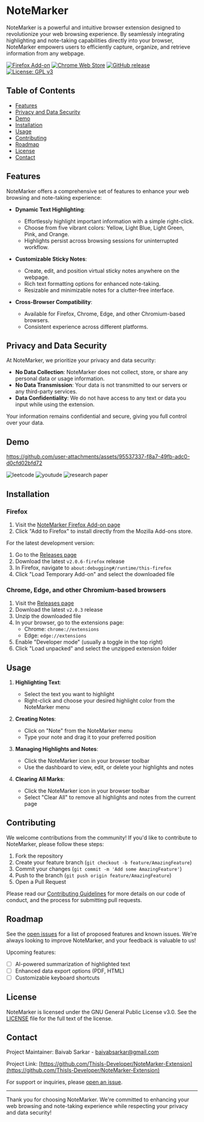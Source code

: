 # NoteMarker

NoteMarker is a powerful and intuitive browser extension designed to revolutionize your web browsing experience. By seamlessly integrating highlighting and note-taking capabilities directly into your browser, NoteMarker empowers users to efficiently capture, organize, and retrieve information from any webpage.

[![Firefox Add-on](https://img.shields.io/amo/v/notemarker.svg?style=flat)](https://addons.mozilla.org/en-US/firefox/addon/notemarker/)
[![Chrome Web Store](https://img.shields.io/chrome-web-store/v/your-extension-id.svg?style=flat)](https://chrome.google.com/webstore/detail/your-extension-id)
[![GitHub release](https://img.shields.io/github/release/ThisIs-Developer/NoteMarker-Extension.svg?style=flat)](https://github.com/ThisIs-Developer/NoteMarker-Extension/releases)
[![License: GPL v3](https://img.shields.io/badge/License-GPLv3-blue.svg?style=flat)](https://www.gnu.org/licenses/gpl-3.0)

## Table of Contents

- [Features](#features)
- [Privacy and Data Security](#privacy-and-data-security)
- [Demo](#demo)
- [Installation](#installation)
- [Usage](#usage)
- [Contributing](#contributing)
- [Roadmap](#roadmap)
- [License](#license)
- [Contact](#contact)

## Features

NoteMarker offers a comprehensive set of features to enhance your web browsing and note-taking experience:

- **Dynamic Text Highlighting**: 
  - Effortlessly highlight important information with a simple right-click.
  - Choose from five vibrant colors: Yellow, Light Blue, Light Green, Pink, and Orange.
  - Highlights persist across browsing sessions for uninterrupted workflow.

- **Customizable Sticky Notes**: 
  - Create, edit, and position virtual sticky notes anywhere on the webpage.
  - Rich text formatting options for enhanced note-taking.
  - Resizable and minimizable notes for a clutter-free interface.

- **Cross-Browser Compatibility**:
  - Available for Firefox, Chrome, Edge, and other Chromium-based browsers.
  - Consistent experience across different platforms.

## Privacy and Data Security

At NoteMarker, we prioritize your privacy and data security:

- **No Data Collection**: NoteMarker does not collect, store, or share any personal data or usage information.
- **No Data Transmission**: Your data is not transmitted to our servers or any third-party services.
- **Data Confidentiality**: We do not have access to any text or data you input while using the extension.

Your information remains confidential and secure, giving you full control over your data.

## Demo

https://github.com/user-attachments/assets/95537337-f8a7-49fb-adc0-d0cfd02bfd72

![leetcode](https://github.com/user-attachments/assets/dcf498a8-68e8-4e16-ac30-a1e8ed7071e4)
![youtude](https://github.com/user-attachments/assets/92114753-c392-4508-9b45-1d02d9eac490)
![research paper](https://github.com/user-attachments/assets/a8b1961b-5fda-406a-b8f0-79aa8d14d3be)

## Installation

### Firefox

1. Visit the [NoteMarker Firefox Add-on page](https://addons.mozilla.org/en-US/firefox/addon/notemarker/)
2. Click "Add to Firefox" to install directly from the Mozilla Add-ons store.

For the latest development version:

1. Go to the [Releases page](https://github.com/ThisIs-Developer/NoteMarker-Extension/releases)
2. Download the latest `v2.0.6-firefox` release
3. In Firefox, navigate to `about:debugging#/runtime/this-firefox`
4. Click "Load Temporary Add-on" and select the downloaded file

### Chrome, Edge, and other Chromium-based browsers

1. Visit the [Releases page](https://github.com/ThisIs-Developer/NoteMarker-Extension/releases)
2. Download the latest `v2.0.3` release
3. Unzip the downloaded file
4. In your browser, go to the extensions page:
   - Chrome: `chrome://extensions`
   - Edge: `edge://extensions`
5. Enable "Developer mode" (usually a toggle in the top right)
6. Click "Load unpacked" and select the unzipped extension folder

## Usage

1. **Highlighting Text**:
   - Select the text you want to highlight
   - Right-click and choose your desired highlight color from the NoteMarker menu

2. **Creating Notes**:
   - Click on "Note" from the NoteMarker menu
   - Type your note and drag it to your preferred position

3. **Managing Highlights and Notes**:
   - Click the NoteMarker icon in your browser toolbar
   - Use the dashboard to view, edit, or delete your highlights and notes

5. **Clearing All Marks**:
   - Click the NoteMarker icon in your browser toolbar
   - Select "Clear All" to remove all highlights and notes from the current page

## Contributing

We welcome contributions from the community! If you'd like to contribute to NoteMarker, please follow these steps:

1. Fork the repository
2. Create your feature branch (`git checkout -b feature/AmazingFeature`)
3. Commit your changes (`git commit -m 'Add some AmazingFeature'`)
4. Push to the branch (`git push origin feature/AmazingFeature`)
5. Open a Pull Request

Please read our [Contributing Guidelines](CONTRIBUTING.md) for more details on our code of conduct, and the process for submitting pull requests.

## Roadmap

See the [open issues](https://github.com/ThisIs-Developer/NoteMarker-Extension/issues) for a list of proposed features and known issues. We're always looking to improve NoteMarker, and your feedback is valuable to us!

Upcoming features:
- [ ] AI-powered summarization of highlighted text
- [ ] Enhanced data export options (PDF, HTML)
- [ ] Customizable keyboard shortcuts

## License

NoteMarker is licensed under the GNU General Public License v3.0. See the [LICENSE](LICENSE) file for the full text of the license.

## Contact

Project Maintainer: Baivab Sarkar - baivabsarkar@gmail.com

Project Link: [https://github.com/ThisIs-Developer/NoteMarker-Extension](https://github.com/ThisIs-Developer/NoteMarker-Extension)

For support or inquiries, please [open an issue](https://github.com/ThisIs-Developer/NoteMarker-Extension/issues).

---

Thank you for choosing NoteMarker. We're committed to enhancing your web browsing and note-taking experience while respecting your privacy and data security!
